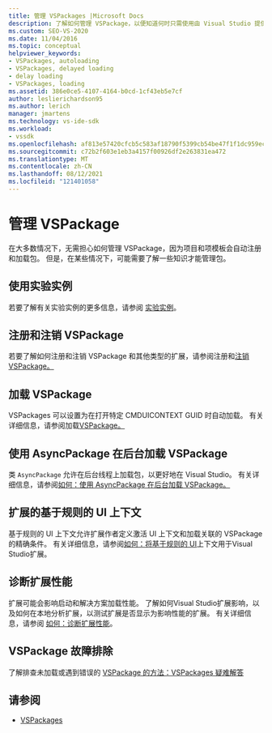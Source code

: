 ```yaml
---
title: 管理 VSPackages |Microsoft Docs
description: 了解如何管理 VSPackage，以便知道何时只需使用由 Visual Studio 提供的默认 VSPackage 管理，以及如何以及何时对其进行自定义。
ms.custom: SEO-VS-2020
ms.date: 11/04/2016
ms.topic: conceptual
helpviewer_keywords:
- VSPackages, autoloading
- VSPackages, delayed loading
- delay loading
- VSPackages, loading
ms.assetid: 386e0ce5-4107-4164-b0cd-1cf43eb5e7cf
author: leslierichardson95
ms.author: lerich
manager: jmartens
ms.technology: vs-ide-sdk
ms.workload:
- vssdk
ms.openlocfilehash: af813e57420cfcb5c583af18790f5399cb54be47f1f1dc959ec1d6d451951711
ms.sourcegitcommit: c72b2f603e1eb3a4157f00926df2e263831ea472
ms.translationtype: MT
ms.contentlocale: zh-CN
ms.lasthandoff: 08/12/2021
ms.locfileid: "121401058"
---
```

# <a name="manage-vspackages"></a>管理 VSPackage
在大多数情况下，无需担心如何管理 VSPackage，因为项目和项模板会自动注册和加载包。 但是，在某些情况下，可能需要了解一些知识才能管理包。

## <a name="use-the-experimental-instance"></a>使用实验实例
 若要了解有关实验实例的更多信息，请参阅 [实验实例](../extensibility/the-experimental-instance.md)。

## <a name="register-and-unregister-vspackages"></a>注册和注销 VSPackage
 若要了解如何注册和注销 VSPackage 和其他类型的扩展，请参阅注册和[注销 VSPackage。](../extensibility/registering-and-unregistering-vspackages.md)

## <a name="load-a-vspackage"></a>加载 VSPackage
 VSPackages 可以设置为在打开特定 CMDUICONTEXT GUID 时自动加载。 有关详细信息，请参阅加载[VSPackage。](../extensibility/loading-vspackages.md)

## <a name="use-asyncpackage-to-load-vspackages-in-the-background"></a>使用 AsyncPackage 在后台加载 VSPackage
 类 `AsyncPackage` 允许在后台线程上加载包，以更好地在 Visual Studio。 有关详细信息，请参阅[如何：使用 AsyncPackage 在后台加载 VSPackage。](../extensibility/how-to-use-asyncpackage-to-load-vspackages-in-the-background.md)

## <a name="rule-based-ui-context-for-extensions"></a>扩展的基于规则的 UI 上下文
 基于规则的 UI 上下文允许扩展作者定义激活 UI 上下文和加载关联的 VSPackage 的精确条件。 有关详细信息，请参阅[如何：将基于规则的 UI](../extensibility/how-to-use-rule-based-ui-context-for-visual-studio-extensions.md)上下文用于Visual Studio扩展。

## <a name="diagnose-extension-performance"></a>诊断扩展性能
扩展可能会影响启动和解决方案加载性能。 了解如何Visual Studio扩展影响，以及如何在本地分析扩展，以测试扩展是否显示为影响性能的扩展。 有关详细信息，请参阅 [如何：诊断扩展性能](how-to-diagnose-extension-performance.md)。

## <a name="troubleshoot-vspackages"></a>VSPackage 故障排除
 了解排查未加载或遇到错误的 [VSPackage 的方法：VSPackages 疑难解答](../extensibility/troubleshooting-vspackages.md)

## <a name="see-also"></a>请参阅
- [VSPackages](../extensibility/internals/vspackages.md)
